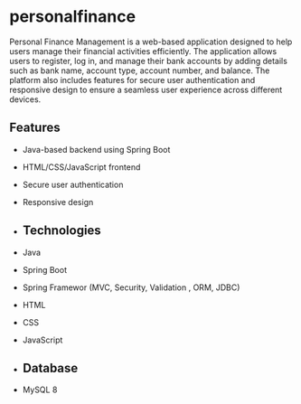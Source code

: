 # personalfinance
 Personal Finance Management is a web-based application designed to help users manage their financial activities efficiently. The application allows users to register, log in, and manage their bank accounts by adding details such as bank name, account type, account number, and balance. The platform also includes features for secure user authentication and responsive design to ensure a seamless user experience across different devices.

## Features
- Java-based backend using Spring Boot
- HTML/CSS/JavaScript frontend
- Secure user authentication
- Responsive design

- ## Technologies
- Java
- Spring Boot
- Spring Framewor (MVC, Security, Validation , ORM, JDBC)
- HTML
- CSS
- JavaScript

- ## Database
- MySQL 8
